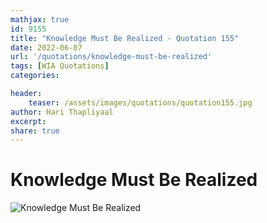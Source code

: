 ```yaml
---
mathjax: true
id: 9155
title: "Knowledge Must Be Realized - Quotation 155"
date: 2022-06-07
url: '/quotations/knowledge-must-be-realized'
tags: [WIA Quotations] 
categories: 

header:
    teaser: /assets/images/quotations/quotation155.jpg
author: Hari Thapliyaal 
excerpt:
share: true 
---
```


# Knowledge Must Be Realized

![Knowledge Must Be Realized](/assets/images/quotations/quotation155.jpg)
